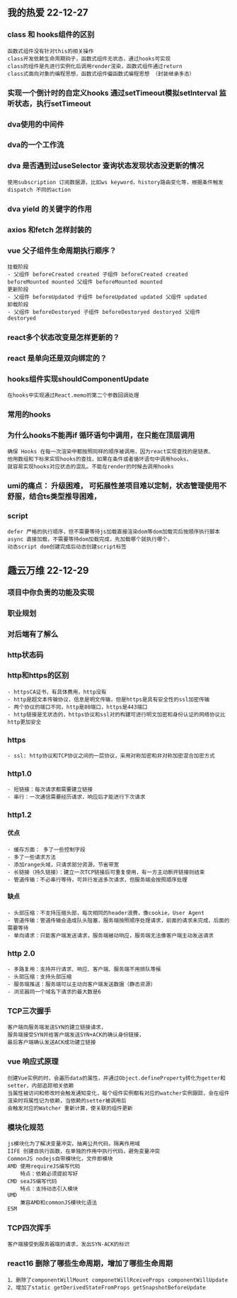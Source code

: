 ## 我的热爱 22-12-27
### class 和 hooks组件的区别
    函数式组件没有针对this的相关操作
    class开发依赖生命周期钩子，函数式组件无状态，通过hooks可实现
    class的组件是先进行实例化后调用render渲染，函数式组件通过return
    class式面向对象的编程思想，函数式组件偏函数式编程思想 （封装继承多态）
### 实现一个倒计时的自定义hooks 通过setTimeout模拟setInterval 监听状态，执行setTimeout
### dva使用的中间件
### dva的一个工作流
### dva 是否遇到过useSelector 查询状态发现状态没更新的情况
    使用subscription 订阅数据源，比如ws keyword，history路由变化等，根据条件触发dispatch 不同的action
### dva yield 的关键字的作用
### axios 和fetch 怎样封装的
### vue 父子组件生命周期执行顺序？
    挂载阶段
    - 父组件 beforeCreated created 子组件 beforeCreated created beforeMounted mounted 父组件 beforeMounted mounted
    更新阶段
    - 父组件 beforeUpdated 子组件 beforeUpdated updated 父组件 updated
    卸载阶段
    - 父组件 beforeDestoryed 子组件 beforeDestoryed destoryed 父组件 destoryed
### react多个状态改变是怎样更新的？
### react 是单向还是双向绑定的？
### hooks组件实现shouldComponentUpdate 
    在hooks中实现通过React.memo的第二个参数回调处理
### 常用的hooks
### 为什么hooks不能再if 循环语句中调用，在只能在顶层调用
    确保 Hooks 在每一次渲染中都按照同样的顺序被调用，因为react实现查找的是链表、
    他用数组和下标来实现hooks的查找，如果在条件或者循环语句中调用hooks，
    就容易实现hooks对应状态的混乱。不能在render的时候去调用hooks
### umi的痛点： 升级困难， 可拓展性差项目难以定制，状态管理使用不舒服，结合ts类型推导困难，
### script 
    defer 严格的执行顺序，但不需要等待js加载直接渲染dom等dom加载完后按顺序执行脚本
    async 直接加载，不需要等待dom加载完成，先加载哪个就执行哪个，
    动态script dom创建完成后动态创建script标签
## 趣云万维 22-12-29 
### 项目中你负责的功能及实现
### 职业规划
### 对后端有了解么
### http状态码
### http和https的区别
    - httpsCA证书，有具体费用，http没有
    - http是超文本传输协议，信息是明文传输，但是https是具有安全性的ssl加密传输
    - 两个协议的端口不同，http是80端口，https是443端口
    - http链接是无状态的，https协议和ssl对的构建可进行明文加密和身份认证的网络协议比http更加安全
### https
    - ssl: http协议和TCP协议之间的一层协议，采用对称加密和非对称加密混合加密方式
### http1.0
    - 短链接：每次请求都需要建立链接
    - 串行：一次通信需要经历请求，响应后才能进行下次请求
### http1.2
  #### 优点
    - 缓存方面： 多了一些控制字段
    - 多了一些请求方法
    - 添加range头域，只请求部分资源，节省带宽
    - 长链接（持久链接）：建立一次TCP链接后可重复使用，有一方主动断开链接则结束
    - 管道传输：不必串行等待，可并行发送多次请求，但服务端会按照顺序处理
  #### 缺点
    - 头部压缩：不支持压缩头部，每次相同的header浪费，像cookie，User Agent
    - 管道传输：管道传输会造成队头阻塞，服务端按照顺序处理请求，前面的请求未完成，后面的需要等待
    - 单向请求：只能客户端发送请求，服务端被动响应，服务端无法像客户端主动发送请求
### http 2.0
    - 多路复用：支持并行请求、响应、客户端、服务端不用排队等候
    - 头部压缩：支持头部压缩
    - 服务端推送：服务端可以主动向客户端发送数据（静态资源）
    - 浏览器同一个域名下请求的最大数是6
### TCP三次握手  
    客户端向服务端发送SYN的建立链接请求，
    服务端接受SYN并给客户端发送SYN+ACK的确认身份链接，
    最后客户端确认发送ACK成功建立链接
### vue 响应式原理 
    创建Vue实例的时，会遍历data的属性，并通过Object.defineProperty转化为getter和setter，内部追踪相关依赖
    当属性被访问和修改时会触发通知变化，每个组件实例都有对应的watcher实例跟踪，会在组件渲染时将属性记为依赖，当依赖的setter被调用后
    会触发对应的Watcher 重新计算，使关联的组件更新
### 模块化规范  
    js模块化为了解决变量冲突，抽离公共代码，隔离作用域
    IIFE 创建自执行函数，在单独的作用中执行代码，避免变量冲突
    CommonJS nodejs自带模块化，文件即模块
    AMD 使用requireJS编写代码
        特点：依赖必须提前写好
    CMD seaJS编写代码
        特点：支持动态引入模块
    UMD
        兼容AMD和commonJS模块化语法
    ESM
### TCP四次挥手
    客户端接受到服务器端的请求，发出SYN-ACK的标识
### react16 删除了哪些生命周期，增加了哪些生命周期
    1、删除了componentWillMount componetWillRceiveProps componentWillUpdate 
    2、增加了static getDerivedStateFromProps getSnapshotBeforeUpdate

        
    
    
    
